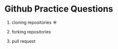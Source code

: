 # Github Practice Questions

1. cloning repositories :sunny:

2. forking repositories

3. pull request 
